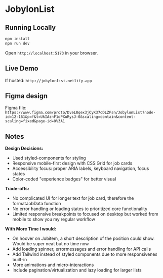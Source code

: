 # JobylonList

## Running Locally

```bash
npm install
npm run dev
```

Open `http://localhost:5173` in your browser.

## Live Demo

If hosted: `http://jobylonlist.netlify.app`

## Figma design

Figma file: `https://www.figma.com/proto/DveL8qex3jCyK37cDLZPsn/JobylonList?node-id=12-161&p=f&t=UkIAznF1oPXuRysJ-0&scaling=contain&content-scaling=fixed&page-id=0%3A1`

## Notes

**Design Decisions:**

- Used styled-components for styling
- Responsive mobile-first design with CSS Grid for job cards
- Accessibility focus: proper ARIA labels, keyboard navigation, focus states
- Color-coded "experience badges" for better visual

**Trade-offs:**

- No complicated UI for longer text for job card, therefore the formatJobData function
- No error handling or loading states to prioritized core functionality
- Limited responsive breakpoints to focused on desktop but worked from mobile to show you my regular workflow

**With More Time I would:**

- On hoover on Jobitem, a short description of the position could show. Would be super neat but no time now
- Add loading spinner, errormessages and error handling for API calls
- Add Tailwind instead of styled components due to more responsivenes built-in
- More animations and micro-interactions
- Include pagination/virtualization and lazy loading for larger lists
